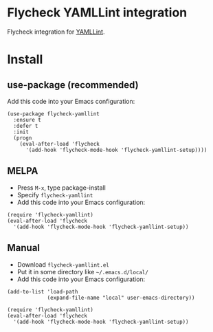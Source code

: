 # Flycheck YAMLLint integration

Flycheck integration for [YAMLLint](https://github.com/adrienverge/yamllint).

# Install
## use-package (recommended)
Add this code into your Emacs configuration:
```
(use-package flycheck-yamllint
  :ensure t
  :defer t
  :init
  (progn
    (eval-after-load 'flycheck
      '(add-hook 'flycheck-mode-hook 'flycheck-yamllint-setup))))
```

## MELPA
* Press `M-x`, type package-install
* Specify `flycheck-yamllint`
* Add this code into your Emacs configuration:
```
(require 'flycheck-yamllint)
(eval-after-load 'flycheck
  '(add-hook 'flycheck-mode-hook 'flycheck-yamllint-setup))
```

## Manual
* Download `flycheck-yamllint.el`
* Put it in some directory like `~/.emacs.d/local/`
* Add this code into your Emacs configuration:
```
(add-to-list 'load-path
             (expand-file-name "local" user-emacs-directory))

(require 'flycheck-yamllint)
(eval-after-load 'flycheck
  '(add-hook 'flycheck-mode-hook 'flycheck-yamllint-setup))
```

